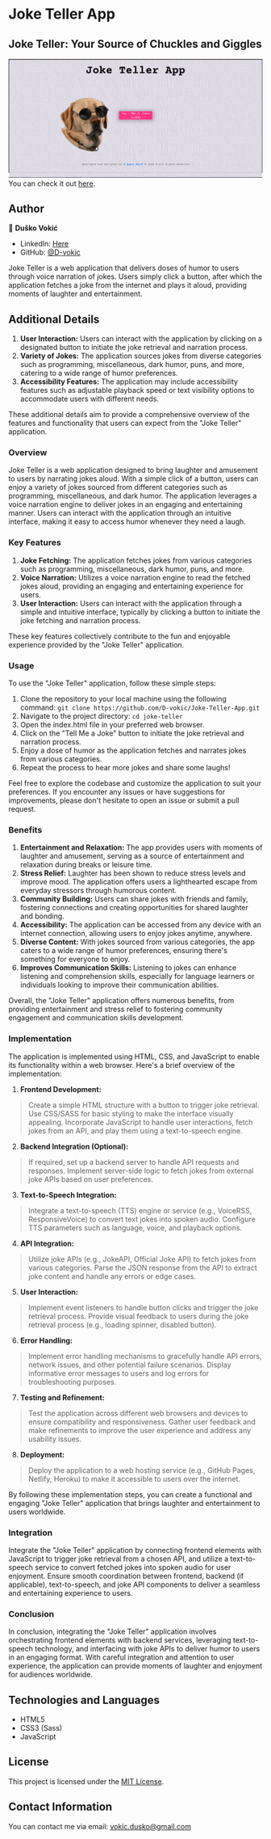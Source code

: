 

# Joke Teller App

## Joke Teller: Your Source of Chuckles and Giggles

![Picture In Picture Api Preview](screenshot.png)
You can check it out [here](https://github.com/D-vokic/Joke-Teller-App.git).

## Author

👤 **Duško Vokić**

* LinkedIn: [Here](https://linkedin.com/in/duško-vokić-0337a2106)
* GitHub: [@D-vokic](https://github.com/D-vokic)

Joke Teller is a web application that delivers doses of humor to users through voice narration of jokes. Users simply click a button, after which the application fetches a joke from the internet and plays it aloud, providing moments of laughter and entertainment.

## Additional Details
1. **User Interaction:** Users can interact with the application by clicking on a designated button to initiate the joke retrieval and narration process.
2. **Variety of Jokes:** The application sources jokes from diverse categories such as programming, miscellaneous, dark humor, puns, and more, catering to a wide range of humor preferences.
3. **Accessibility Features:** The application may include accessibility features such as adjustable playback speed or text visibility options to accommodate users with different needs.

These additional details aim to provide a comprehensive overview of the features and functionality that users can expect from the "Joke Teller" application.

### Overview
Joke Teller is a web application designed to bring laughter and amusement to users by narrating jokes aloud. With a simple click of a button, users can enjoy a variety of jokes sourced from different categories such as programming, miscellaneous, and dark humor. The application leverages a voice narration engine to deliver jokes in an engaging and entertaining manner. Users can interact with the application through an intuitive interface, making it easy to access humor whenever they need a laugh.

### Key Features
1. **Joke Fetching:** The application fetches jokes from various categories such as programming, miscellaneous, dark humor, puns, and more.
2. **Voice Narration:** Utilizes a voice narration engine to read the fetched jokes aloud, providing an engaging and entertaining experience for users.
3. **User Interaction:** Users can interact with the application through a simple and intuitive interface, typically by clicking a button to initiate the joke fetching and narration process.

These key features collectively contribute to the fun and enjoyable experience provided by the "Joke Teller" application.

### Usage
To use the "Joke Teller" application, follow these simple steps:
1. Clone the repository to your local machine using the following command:
```git clone https://github.com/D-vokic/Joke-Teller-App.git```
1. Navigate to the project directory:
```cd joke-teller ```
1. Open the index.html file in your preferred web browser.
2. Click on the "Tell Me a Joke" button to initiate the joke retrieval and narration process.
3. Enjoy a dose of humor as the application fetches and narrates jokes from various categories.
4. Repeat the process to hear more jokes and share some laughs!

Feel free to explore the codebase and customize the application to suit your preferences. If you encounter any issues or have suggestions for improvements, please don't hesitate to open an issue or submit a pull request.

### Benefits
1. **Entertainment and Relaxation:** The app provides users with moments of laughter and amusement, serving as a source of entertainment and relaxation during breaks or leisure time.
2. **Stress Relief:** Laughter has been shown to reduce stress levels and improve mood. The application offers users a lighthearted escape from everyday stressors through humorous content.
3. **Community Building:** Users can share jokes with friends and family, fostering connections and creating opportunities for shared laughter and bonding.
4. **Accessibility:** The application can be accessed from any device with an internet connection, allowing users to enjoy jokes anytime, anywhere.
5. **Diverse Content:** With jokes sourced from various categories, the app caters to a wide range of humor preferences, ensuring there's something for everyone to enjoy.
6. **Improves Communication Skills:** Listening to jokes can enhance listening and comprehension skills, especially for language learners or individuals looking to improve their communication abilities.

Overall, the "Joke Teller" application offers numerous benefits, from providing entertainment and stress relief to fostering community engagement and communication skills development.

### Implementation
The application is implemented using HTML, CSS, and JavaScript to enable its functionality within a web browser. Here's a brief overview of the implementation:

1. **Frontend Development:**
> Create a simple HTML structure with a button to trigger joke retrieval.
> Use CSS/SASS for basic styling to make the interface visually appealing.
> Incorporate JavaScript to handle user interactions, fetch jokes from an API, and play them using a text-to-speech engine.
2. **Backend Integration (Optional):**
> If required, set up a backend server to handle API requests and responses.
> Implement server-side logic to fetch jokes from external joke APIs based on user preferences.
3. **Text-to-Speech Integration:**
> Integrate a text-to-speech (TTS) engine or service (e.g., VoiceRSS, ResponsiveVoice) to convert text jokes into spoken audio.
> Configure TTS parameters such as language, voice, and playback options.
4. **API Integration:**
> Utilize joke APIs (e.g., JokeAPI, Official Joke API) to fetch jokes from various categories.
> Parse the JSON response from the API to extract joke content and handle any errors or edge cases.
5. **User Interaction:**
> Implement event listeners to handle button clicks and trigger the joke retrieval process.
> Provide visual feedback to users during the joke retrieval process (e.g., loading spinner, disabled button).
6. **Error Handling:**
> Implement error handling mechanisms to gracefully handle API errors, network issues, and other potential failure scenarios.
> Display informative error messages to users and log errors for troubleshooting purposes.
7. **Testing and Refinement:**
> Test the application across different web browsers and devices to ensure compatibility and responsiveness.
> Gather user feedback and make refinements to improve the user experience and address any usability issues.
8. **Deployment:**
> Deploy the application to a web hosting service (e.g., GitHub Pages, Netlify, Heroku) to make it accessible to users over the internet.

By following these implementation steps, you can create a functional and engaging "Joke Teller" application that brings laughter and entertainment to users worldwide.

### Integration
Integrate the "Joke Teller" application by connecting frontend elements with JavaScript to trigger joke retrieval from a chosen API, and utilize a text-to-speech service to convert fetched jokes into spoken audio for user enjoyment. Ensure smooth coordination between frontend, backend (if applicable), text-to-speech, and joke API components to deliver a seamless and entertaining experience to users.

### Conclusion
In conclusion, integrating the "Joke Teller" application involves orchestrating frontend elements with backend services, leveraging text-to-speech technology, and interfacing with joke APIs to deliver humor to users in an engaging format. With careful integration and attention to user experience, the application can provide moments of laughter and enjoyment for audiences worldwide.

## Technologies and Languages

- HTML5
- CSS3 (Sass)
- JavaScript

## License

This project is licensed under the [MIT License](https://www.mit.edu/~amini/LICENSE.md).

## Contact Information

You can contact me via email: vokic.dusko@gmail.com
